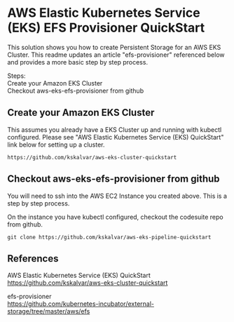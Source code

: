 AWS Elastic Kubernetes Service (EKS) EFS Provisioner QuickStart  
===============================================

This solution shows you how to create Persistent Storage for an AWS EKS Cluster. This readme updates an article "efs-provisioner" referenced below and provides a more basic step by step process.  

Steps:  
  Create your Amazon EKS Cluster  
  Checkout aws-eks-efs-provisioner from github  
 

## Create your Amazon EKS Cluster
This assumes you already have a EKS Cluster up and running with kubectl configured.
Please see "AWS Elastic Kubernetes Service (EKS) QuickStart" link below for setting up a cluster.    
```
https://github.com/kskalvar/aws-eks-cluster-quickstart  
```

## Checkout aws-eks-efs-provisioner from github
You will need to ssh into the AWS EC2 Instance you created above.  This is a step by step process.  

On the instance you have kubectl configured, checkout the codesuite repo from github.  
```
git clone https://github.com/kskalvar/aws-eks-pipeline-quickstart
```




## References
AWS Elastic Kubernetes Service (EKS) QuickStart  
https://github.com/kskalvar/aws-eks-cluster-quickstart

efs-provisioner  
https://github.com/kubernetes-incubator/external-storage/tree/master/aws/efs  
